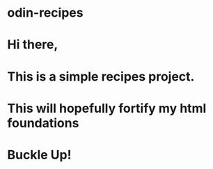 # odin-recipes
# Hi there,
# This is a simple recipes project.
# This will hopefully fortify my html foundations
# Buckle Up!